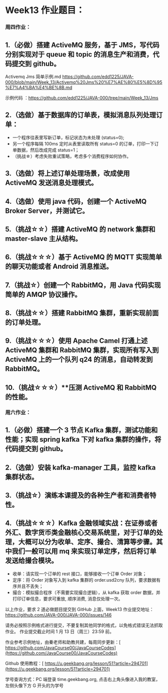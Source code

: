 # Week13 作业题目： 

### 周四作业：

## 1.（必做）搭建 ActiveMQ 服务，基于 JMS，写代码分别实现对于 queue 和 topic 的消息生产和消费，代码提交到 github。

Activemq Jms 简单示例.md https://github.com/edd1225/JAVA-000/blob/main/Week_13/Activemq%20Jms%20%E7%AE%80%E5%8D%95%E7%A4%BA%E4%BE%8B.md

示例代码 ：https://github.com/edd1225/JAVA-000/tree/main/Week_13/Jms

## 2.（选做）基于数据库的订单表，模拟消息队列处理订单：

- 一个程序往表里写新订单，标记状态为未处理 (status=0);
- 另一个程序每隔 100ms 定时从表里读取所有 status=0 的订单，打印一下订单数据，然后改成完成 status=1；
- （挑战☆）考虑失败重试策略，考虑多个消费程序如何协作。

## 3.（选做）将上述订单处理场景，改成使用 ActiveMQ 发送消息处理模式。

## 4.（选做）使用 java 代码，创建一个 ActiveMQ Broker Server，并测试它。

## 5.（挑战☆☆）搭建 ActiveMQ 的 network 集群和 master-slave 主从结构。

## 6.（挑战☆☆☆）基于 ActiveMQ 的 MQTT 实现简单的聊天功能或者 Android 消息推送。

## 7.（挑战☆）创建一个 RabbitMQ，用 Java 代码实现简单的 AMQP 协议操作。

## 8.（挑战☆☆）搭建 RabbitMQ 集群，重新实现前面的订单处理。

## 9.（挑战☆☆☆）使用 Apache Camel 打通上述 ActiveMQ 集群和 RabbitMQ 集群，实现所有写入到 ActiveMQ 上的一个队列 q24 的消息，自动转发到 RabbitMQ。

## 10.（挑战☆☆☆）**压测 ActiveMQ 和 RabbitMQ 的性能。



###  周六作业：
## 1.（必做）搭建一个 3 节点 Kafka 集群，测试功能和性能；实现 spring kafka 下对 kafka 集群的操作，将代码提交到 github。







## 2.（选做）安装 kafka-manager 工具，监控 kafka 集群状态。

##  3.（挑战☆）演练本课提及的各种生产者和消费者特性。

## 4.（挑战☆☆☆）Kafka 金融领域实战：在证券或者外汇、数字货币类金融核心交易系统里，对于订单的处理，大概可以分为收单、定序、撮合、清算等步骤。其中我们一般可以用 mq 来实现订单定序，然后将订单发送给撮合模块。

- 收单：请实现一个订单的 rest 接口，能够接收一个订单 Order 对象；
- 定序：将 Order 对象写入到 kafka 集群的 order.usd2cny 队列，要求数据有序并且不丢失；
- 撮合：模拟撮合程序（不需要实现撮合逻辑），从 kafka 获取 order 数据，并打印订单信息，要求可重放, 顺序消费, 消息仅处理一次。

以上作业，要求 2 道必做题目提交到 GitHub 上面，Week13 作业提交地址：
https://github.com/JAVA-000/JAVA-000/issues/146

请务必按照示例格式进行提交，不要复制其他同学的格式，以免格式错误无法抓取作业。
作业提交截止时间 1 月 13 日（周三）23:59 前。

作业参考示例地址，由秦老师和助教共建，每周同步更新：[ https://github.com/JavaCourse00/JavaCourseCodes](https://github.com/JavaCourse00/JavaCourseCodes)

Github 使用教程：[ https://u.geekbang.org/lesson/51?article=294701](https://u.geekbang.org/lesson/51?article=294701)

学号查询方式：PC 端登录 time.geekbang.org, 点击右上角头像进入我的教室，左侧头像下方 G 开头的为学号
